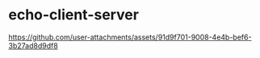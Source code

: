 # echo-client-server
https://github.com/user-attachments/assets/91d9f701-9008-4e4b-bef6-3b27ad8d9df8

